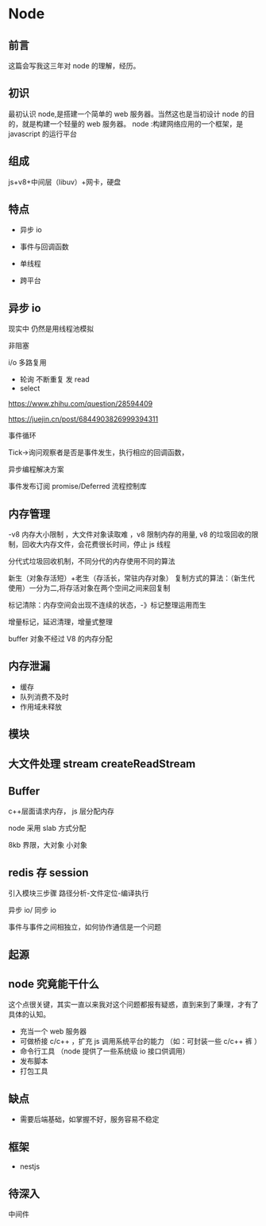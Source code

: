 # Node

## 前言

这篇会写我这三年对 node 的理解，经历。

## 初识

最初认识 node,是搭建一个简单的 web 服务器。当然这也是当初设计 node 的目的，就是构建一个轻量的 web 服务器。
node :构建网络应用的一个框架，是 javascript 的运行平台

## 组成

js+v8+中间层（libuv）+网卡，硬盘

## 特点

- 异步 io

- 事件与回调函数
- 单线程
- 跨平台

## 异步 io

现实中 仍然是用线程池模拟

非阻塞

i/o 多路复用

- 轮询 不断重复 发 read
- select

https://www.zhihu.com/question/28594409

https://juejin.cn/post/6844903826999394311

事件循环

Tick->询问观察者是否是事件发生，执行相应的回调函数，

异步编程解决方案

事件发布订阅
promise/Deferred
流程控制库

## 内存管理

-v8 内存大小限制 ，大文件对象读取难 ，v8 限制内存的用量,
v8 的垃圾回收的限制，回收大内存文件，会花费很长时间，停止 js 线程

分代式垃圾回收机制，不同分代的内存使用不同的算法

新生（对象存活短）+老生（存活长，常驻内存对象）
复制方式的算法：（新生代使用）一分为二,将存活对象在两个空间之间来回复制

标记清除：内存空间会出现不连续的状态，-》标记整理运用而生

增量标记，延迟清理，增量式整理

buffer 对象不经过 V8 的内存分配

## 内存泄漏

- 缓存
- 队列消费不及时
- 作用域未释放

## 模块

## 大文件处理 stream createReadStream

## Buffer

c++层面请求内存， js 层分配内存

node 采用 slab 方式分配

8kb 界限，大对象 小对象

## redis 存 session

引入模块三步骤 路径分析-文件定位-编译执行

异步 io/ 同步 io

事件与事件之间相独立，如何协作通信是一个问题

## 起源

## node 究竟能干什么

这个点很关键，其实一直以来我对这个问题都报有疑惑，直到来到了秉理，才有了具体的认知。

- 充当一个 web 服务器
- 可做桥接 c/c++ ，扩充 js 调用系统平台的能力 （如：可封装一些 c/c++ 裤 ）
- 命令行工具 （node 提供了一些系统级 io 接口供调用）
- 发布脚本
- 打包工具

## 缺点

- 需要后端基础，如掌握不好，服务容易不稳定

## 框架

- nestjs

## 待深入

中间件
